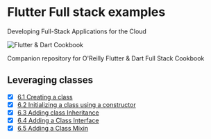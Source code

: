 
# Flutter Full stack examples

Developing Full-Stack Applications for the Cloud

![Flutter & Dart Cookbook](https://github.com/rosera/flutter-and-dart-cookbook/blob/main/images/flutter-dart-cookbook-sml.png "Flutter & Dart Cookbook")

Companion repository for O'Reilly Flutter & Dart Full Stack Cookbook

## Leveraging classes 

- [x] [6.1 Creating a class](https://github.com/rosera/flutter-and-dart-cookbook/blob/main/ch06/ex6-1.md)
- [x] [6.2 Initializing a class using a constructor](https://github.com/rosera/flutter-and-dart-cookbook/blob/main/ch06/ex6-2.md)
- [x] [6.3 Adding class Inheritance](https://github.com/rosera/flutter-and-dart-cookbook/blob/main/ch06/ex6-3.md)
- [x] [6.4 Adding a Class Interface](https://github.com/rosera/flutter-and-dart-cookbook/blob/main/ch06/ex6-4.md)
- [x] [6.5 Adding a Class Mixin](https://github.com/rosera/flutter-and-dart-cookbook/blob/main/ch06/ex6-5.md)
